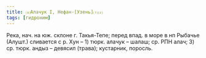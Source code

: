 ```yaml
---
title: ⒜Алачук I, Нефан-[Узень]⒯⒵
tags: [гидроним]
---
```


Река, нач. на юж. склоне г. Такья-Тепе; перед впад. в море в нп Рыбачье (Алушт.)
сливается с р. Хун – 1) тюрк. алачук – шалаш; ср. РПН алач; 3) ср. тюрк. андыз –
девясил (трава); кустарник, поросль.
